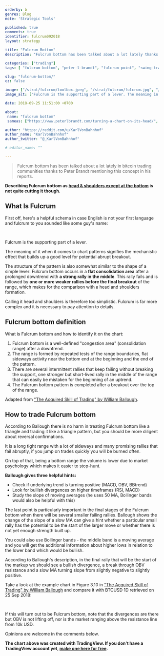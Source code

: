 ```yaml
---
orderby: b
genres: Blog
note: 'Strategic Tools'

published: true
comments: true
identifier: fulcrum092018
layout: strategy

title: "Fulcrum Bottom"
description: "Fulcrum bottom has been talked about a lot lately thanks to mentions in Peter Brandt's reports. Describing it as 'head & shoulders except at the bottom' is not quite cutting it though."

categories: ["trading"]
tags: [ "fulcrum-bottom", "peter-l-brandt", "fulcrum-point", "swing-trading", "trading-strategy", "crypto-trading"]

slug: "fulcrum-bottom/"
cz: false

image: ["/strat/fulcrum/toolbox.jpeg", "/strat/fulcrum/fulcrum.jpg", "/strat/fulcrum/fulcrum-btcusd.png"]
image_alt: ["Fulcrum is the supporting part of a lever. The meaning in its use to describe chart patterns signifies the mechanistic effect that makes a good level for potential abrupt breakout."]

date: 2018-09-25 11:51:00 +0700

about:
 name: "fulcrum bottom"
 sameas: ["https://www.peterlbrandt.com/turning-a-chart-on-its-head/", "https://www.investopedia.com/terms/f/fulcrumpoint.asp"]

author: "https://reddit.com/u/KarlVonBahnhof"
author_name: "KarlVonBahnhof"
author_twitter: "@_KarlVonBahnhof"

# editor_name: ""

---
```


> Fulcrum bottom has been talked about a lot lately in bitcoin trading communities thanks to Peter Brandt mentioning this concept in his reports.

**Describing Fulcrum bottom as [head & shoulders except at the bottom](https://www.reddit.com/r/BitcoinMarkets/comments/9iew7e/daily_discussion_monday_september_24_2018/e6j8irp/) is not quite cutting it though.**

## What Is Fulcrum

First off, here's a helpful schema in case English is not your first language and fulcrum to you sounded like some guy's name:

<figure class="clear"><amp-img itemprop="image" src="{{ page.image[1] }}" alt="{{ page.title }}" layout="responsive" width="720px" height="509px"></amp-img></figure>
<br>

Fulcrum is the supporting part of a lever.

The meaning of it when it comes to chart patterns signifies the mechanistic effect that builds up a good level for potential abrupt breakout.

The structure of the pattern is also somewhat similar to the shape of a simple lever: Fulcrum bottom occurs in a **flat consolidation area** after a prolonged downtrend with **a strong rally in the middle**. This rally fails and is followed by **one or more weaker rallies before the final breakout** of the range, which makes for the comparison with a head and shoulders formation.

Calling it head and shoulders is therefore too simplistic. Fulcrum is far more complex and it is necessary to pay attention to details.

## Fulcrum bottom definition

What is Fulcrum bottom and how to identify it on the chart:

1. Fulcrum bottom is a well-defined "congestion area" (consolidation range) after a downtrend.
2. The range is formed by repeated tests of the range boundaries, flat sideways activity near the bottom end at the beginning and the end of the pattern.
3. There are several intermittent rallies that keep failing without breaking the support, one stronger but short-lived rally in the middle of the range that can easily be mistaken for the beginning of an uptrend.
4. The Fulcrum bottom pattern is completed after a breakout over the top of the range.

Adapted from ["The Acquired Skill of Trading" by William Ballough](https://books.google.de/books?id=6ONZDQAAQBAJ&lpg=PP43&vq=fulcrum&hl=en&pg=PP43#v=snippet&q=fulcrum&f=false).

## How to trade Fulcrum bottom

According to Ballough there is no harm in treating Fulcrum bottom like a triangle and trading it like a triangle pattern, but you should be more diligent about reversal confirmations.

It is a long tight range with a lot of sideways and many promising rallies that fail abruptly, if you jump on trades quickly you will be burned often.

On top of that, being a bottom range the volume is lower due to market psychology which makes it easier to stop-hunt.

**Ballough gives three helpful hints:**

* Check if underlying trend is turning positive (MACD, OBV, BBtrend)
* Look for bullish divergences on higher timeframes (RSI, MACD)
* Study the slope of moving averages (he uses 50 MA, Bollinger bands would also be helpful with this)

The last point is particularly important in the final stages of the Fulcrum bottom when there will be several smaller failing rallies. Ballough shows the change of the slope of a slow MA can give a hint whether a particular small rally has the potential to be the start of the larger move or whether there is not yet enough strength built up.

You could also use Bollinger bands - the middle band is a moving average and you will get the additional information about higher lows in relation to the lower band which would be bullish.

According to Ballough's description, in the final rally that will be the start of the markup we should see a bullish divergence, a break through OBV resistance and a slow MA turning slope from slightly negative to slightly positive.

Take a look at the example chart in Figure 3.10 in ["The Acquired Skill of Trading" by William Ballough](https://books.google.de/books?id=6ONZDQAAQBAJ&lpg=PP43&vq=fulcrum&hl=en&pg=PP43#v=snippet&q=fulcrum&f=false) and compare it with BTCUSD 1D retrieved on 25 Sep 2018:

<figure class="clear"><amp-img itemprop="image" src="{{ page.image[2] }}" alt="{{ page.title }}" layout="responsive" width="1350px" height="750px"></amp-img></figure>
<br>

If this will turn out to be Fulcrum bottom, note that the divergences are there but OBV is not lifting off, nor is the market ranging above the resistance line from 10k USD.

Opinions are welcome in the comments below.

**The chart above was created with TradingView. If you don't have a TradingView account yet, [make one here for free](http://bit.ly/atnet-tv).**
